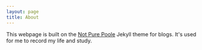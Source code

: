 ```yaml
---
layout: page
title: About
---
```


This webpage is built on the [Not Pure Poole]((https://github.com/vszhub/not-pure-poole)) Jekyll theme for blogs. 
It's used for me to record my life and study.